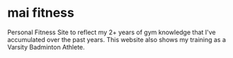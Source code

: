# mai fitness
 Personal Fitness Site to reflect my 2+ years of gym knowledge that I've accumulated over the past years. This website also shows my training as a Varsity Badminton Athlete.
